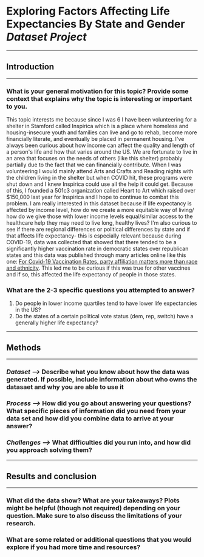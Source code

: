 # Exploring Factors Affecting Life Expectancies By State and Gender *Dataset Project*

---
## **Introduction**
---
### What is your general motivation for this topic? Provide some context that explains why the topic is interesting or important to you.
This topic interests me because since I was 6 I have been volunteering for a shelter in Stamford called Inspirica which is a place where homeless and housing-insecure youth and families can live and go to rehab, become more financially literate, and eventually be placed in permanent housing. I've always been curious about how income can affect the quality and length of a person's life and how that varies around the US. We are fortunate to live in an area that focuses on the needs of others (like this shelter) probably partially due to the fact that we can financially contribute. When I was volunteering I would mainly attend Arts and Crafts and Reading nights with the children living in the shelter but when COVID hit, these programs were shut down and I knew Inspirica could use all the help it could get. Because of this, I founded a 501c3 organization called Heart to Art which raised over $150,000 last year for Inspirica and I hope to continue to combat this problem. I am really interested in this dataset because if life expectancy is affected by income level, how do we create a more equitable way of living/ how do we give those with lower income levels equal/similar access to the healthcare help they may need to live long, healthy lives? I'm also curious to see if there are regional differences or political differences by state and if that affects life expectancy- this is especially relevant because during COVID-19, data was collected that showed that there tended to be a significantly higher vaccination rate in democratic states over republican states and this data was published through many articles online like this one: [For Covid-19 Vaccination Rates, party affiliation matters more than race and ethnicity](https://www.brookings.edu/blog/fixgov/2021/10/01/for-covid-19-vaccinations-party-affiliation-matters-more-than-race-and-ethnicity/). This led me to be curious if this was true for other vaccines and if so, this affected the life expectancy of people in those states.


### What are the 2-3 specific questions you attempted to answer?
1. Do people in lower income quartiles tend to have lower life expectancies in the US?
2. Do the states of a certain political vote status (dem, rep, switch) have a generally higher life expectancy?

---
## **Methods**
---

### *Dataset -->* Describe what you know about how the data was generated. If possible, include information about who owns the datasaet and why you are able to use it 

### *Process -->* How did you go about answering your questions? What specific pieces of information did you need from your data set and how did you combine data to arrive at your answer?

### *Challenges -->* What difficulties did you run into, and how did you approach solving them?

---
## **Results and conclusion**
---

### What did the data show? What are your takeaways? Plots might be helpful (though not required) depending on your question. Make sure to also discuss the limitations of your research.

### What are some related or additional questions that you would explore if you had more time and resources?


